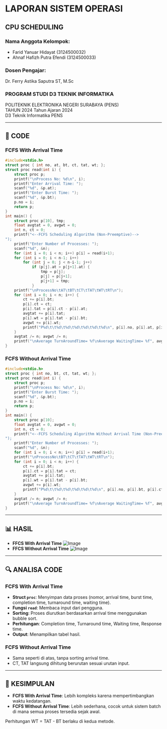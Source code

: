 # LAPORAN SISTEM OPERASI  
## CPU SCHEDULING  

### Nama Anggota Kelompok:
- Farid Yanuar Hidayat (3124500032)
- Ahnaf Hafizh Putra Efendi (3124500033)

### Dosen Pengajar:
Dr. Ferry Astika Saputra ST, M.Sc

### PROGRAM STUDI D3 TEKNIK INFORMATIKA  
POLITEKNIK ELEKTRONIKA NEGERI SURABAYA (PENS)  
TAHUN 2024 Tahun Ajaran 2024  
D3 Teknik Informatika PENS

---

## 📌 CODE

### FCFS With Arrival Time

```c
#include<stdio.h>
struct proc { int no, at, bt, ct, tat, wt; };
struct proc read(int i) {
    struct proc p;
    printf("\nProcess No: %d\n", i);
    printf("Enter Arrival Time: ");
    scanf("%d", &p.at);
    printf("Enter Burst Time: ");
    scanf("%d", &p.bt);
    p.no = i;
    return p;
}
int main() {
    struct proc p[10], tmp;
    float avgtat = 0, avgwt = 0;
    int n, ct = 0;
    printf("<--FCFS Scheduling Algorithm (Non-Preemptive)-->
");
    printf("Enter Number of Processes: ");
    scanf("%d", &n);
    for (int i = 0; i < n; i++) p[i] = read(i+1);
    for (int i = 0; i < n-1; i++)
        for (int j = 0; j < n-i-1; j++)
            if (p[j].at > p[j+1].at) {
                tmp = p[j];
                p[j] = p[j+1];
                p[j+1] = tmp;
            }
    printf("\nProcessNo\tAT\tBT\tCT\tTAT\tWT\tRT\n");
    for (int i = 0; i < n; i++) {
        ct += p[i].bt;
        p[i].ct = ct;
        p[i].tat = p[i].ct - p[i].at;
        avgtat += p[i].tat;
        p[i].wt = p[i].tat - p[i].bt;
        avgwt += p[i].wt;
        printf("P%d\t\t%d\t%d\t%d\t%d\t%d\t%d\n", p[i].no, p[i].at, p[i].bt, p[i].ct, p[i].tat, p[i].wt, p[i].wt);
    }
    avgtat /= n; avgwt /= n;
    printf("\nAverage TurnAroundTime= %f\nAverage WaitingTime= %f", avgtat, avgwt);
}
```

### FCFS Without Arrival Time

```c
#include<stdio.h>
struct proc { int no, bt, ct, tat, wt; };
struct proc read(int i) {
    struct proc p;
    printf("\nProcess No: %d\n", i);
    printf("Enter Burst Time: ");
    scanf("%d", &p.bt);
    p.no = i;
    return p;
}
int main() {
    struct proc p[10];
    float avgtat = 0, avgwt = 0;
    int n, ct = 0;
    printf("<--FCFS Scheduling Algorithm Without Arrival Time (Non-Preemptive)-->
");
    printf("Enter Number of Processes: ");
    scanf("%d", &n);
    for (int i = 0; i < n; i++) p[i] = read(i+1);
    printf("\nProcessNo\tBT\tCT\tTAT\tWT\tRT\n");
    for (int i = 0; i < n; i++) {
        ct += p[i].bt;
        p[i].ct = p[i].tat = ct;
        avgtat += p[i].tat;
        p[i].wt = p[i].tat - p[i].bt;
        avgwt += p[i].wt;
        printf("P%d\t\t%d\t%d\t%d\t%d\t%d\n", p[i].no, p[i].bt, p[i].ct, p[i].tat, p[i].wt, p[i].wt);
    }
    avgtat /= n; avgwt /= n;
    printf("\nAverage TurnAroundTime= %f\nAverage WaitingTime= %f", avgtat, avgwt);
}
```

---

## 📊 HASIL
- **FFCS With Arrival Time**
  ![Image](https://github.com/user-attachments/assets/ac8e572e-fccb-4d0a-b75f-447d05f3cef4)
- **FFCS Without Arrival Time**
  ![Image](https://github.com/user-attachments/assets/49b8376d-177b-4a16-a00f-193b06017c47)


---

## 🔍 ANALISA CODE

### FCFS With Arrival Time
- **Struct `proc`**: Menyimpan data proses (nomor, arrival time, burst time, completion time, turnaround time, waiting time).
- **Fungsi `read`**: Membaca input dari pengguna.
- **Sorting**: Proses diurutkan berdasarkan arrival time menggunakan bubble sort.
- **Perhitungan**: Completion time, Turnaround time, Waiting time, Response time.
- **Output**: Menampilkan tabel hasil.

### FCFS Without Arrival Time
- Sama seperti di atas, tanpa sorting arrival time.
- CT, TAT langsung dihitung berurutan sesuai urutan input.

---

## 📌 KESIMPULAN

- **FCFS With Arrival Time**: Lebih kompleks karena mempertimbangkan waktu kedatangan.
- **FCFS Without Arrival Time**: Lebih sederhana, cocok untuk sistem batch di mana semua proses tersedia sejak awal.

Perhitungan WT = TAT - BT berlaku di kedua metode.

